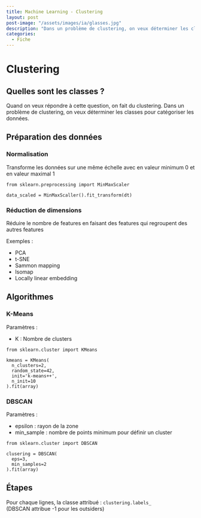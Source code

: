 ```yaml
---
title: Machine Learning - Clustering
layout: post  
post-image: "/assets/images/ia/glasses.jpg"  
description: "Dans un problème de clustering, on veux déterminer les classes pour catégoriser les données"  
categories:
  - Fiche
---
```


# Clustering

## Quelles sont les classes ?

Quand on veux répondre à cette question, on fait du clustering.
Dans un problème de clustering, on veux déterminer les classes pour catégoriser les données.

## Préparation des données

### Normalisation
Transforme les données sur une même échelle avec en valeur minimum 0 et en valeur maximal 1
``` 
from sklearn.preprocessing import MinMaxScaler

data_scaled = MinMaxScaller().fit_transform(dt)
```

### Réduction de dimensions
Réduire le nombre de features en faisant des features qui regroupent des autres features

Exemples :
- PCA
- t-SNE
- Sammon mapping
- Isomap
- Locally linear embedding

## Algorithmes

### K-Means

Paramètres :
- K : Nombre de clusters

```
from sklearn.cluster import KMeans

kmeans = KMeans(
  n_clusters=2,
  random_state=42,
  init='k-means++',
  n_init=10
).fit(array)
```

### DBSCAN

Paramètres :
- epsilon : rayon de la zone
- min_sample : nombre de points minimum pour définir un cluster

```
from sklearn.cluster import DBSCAN

clusering = DBSCAN(
  eps=3,
  min_samples=2
).fit(array)
```

## Étapes

Pour chaque lignes, la classe attribué : `clustering.labels_`  
(DBSCAN attribue -1 pour les outsiders)
